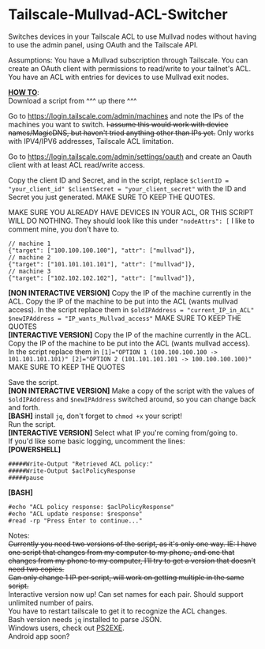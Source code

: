 # Tailscale-Mullvad-ACL-Switcher
Switches devices in your Tailscale ACL to use Mullvad nodes without having to use the admin panel, using OAuth and the Tailscale API.

Assumptions: You have a Mullvad subscription through Tailscale. You can create an OAuth client with permissions to read/write to your tailnet's ACL. You have an ACL with entries for devices to use Mullvad exit nodes.

<b><u>HOW TO</u></b>:</br>
Download a script from ^^^ up there ^^^

Go to https://login.tailscale.com/admin/machines and note the IPs of the machines you want to switch. <s>I assume this would work with device names/MagicDNS, but haven't tried anything other than IPs yet.</s> Only works with IPV4/IPV6 addresses, Tailscale ACL limitation.  

Go to https://login.tailscale.com/admin/settings/oauth and create an Oauth client with at least ACL read/write access.

Copy the client ID and Secret, and in the script, replace `$clientID = "your_client_id" $clientSecret = "your_client_secret"` with the ID and Secret you just generated. MAKE SURE TO KEEP THE QUOTES.


MAKE SURE YOU ALREADY HAVE DEVICES IN YOUR ACL, OR THIS SCRIPT WILL DO NOTHING. They should look like this under `"nodeAttrs": [`
I like to comment mine, you don't have to.

```
// machine 1
{"target": ["100.100.100.100"], "attr": ["mullvad"]},
// machine 2
{"target": ["101.101.101.101"], "attr": ["mullvad"]},
// machine 3
{"target": ["102.102.102.102"], "attr": ["mullvad"]},
```

<b>[NON INTERACTIVE VERSION]</b> Copy the IP of the machine currently in the ACL. Copy the IP of the machine to be put into the ACL (wants mullvad access). In the script replace them in  `$oldIPAddress = "current_IP_in_ACL" $newIPAddress = "IP_wants_Mullvad_access"` MAKE SURE TO KEEP THE QUOTES</br>
<b>[INTERACTIVE VERSION]</b> Copy the IP of the machine currently in the ACL. Copy the IP of the machine to be put into the ACL (wants mullvad access). In the script replace them in  `[1]="OPTION 1 (100.100.100.100 -> 101.101.101.101)" [2]="OPTION 2 (101.101.101.101 -> 100.100.100.100)"` MAKE SURE TO KEEP THE QUOTES</br>

Save the script.</br>
<b>[NON INTERACTIVE VERSION]</b> Make a copy of the script with the values of  `$oldIPAddress` and `$newIPAddress` switched around, so you can change back and forth.</br>
<b>[BASH]</b> install `jq`, don't forget to `chmod +x` your script!</br>
Run the script.</br>
<b>[INTERACTIVE VERSION]</b> Select what IP you're coming from/going to.</br>
If you'd like some basic logging, uncomment the lines:</br>
<b>[POWERSHELL]</b>
```
#####Write-Output "Retrieved ACL policy:"
#####Write-Output $aclPolicyResponse
#####pause
```
<b>[BASH]</b>
```
#echo "ACL policy response: $aclPolicyResponse"
#echo "ACL update response: $response"
#read -rp "Press Enter to continue..."
```

Notes:</br>
<s>Currently you need two versions of the script, as it's only one way. IE: I have one script that changes from my computer to my phone, and one that changes from my phone to my computer, I'll try to get a version that doesn't need two copies.</br>
Can only change 1 IP per script, will work on getting multiple in the same script.</s></br>
Interactive version now up! Can set names for each pair. Should support unlimited number of pairs.</br>
You have to restart tailscale to get it to recognize the ACL changes.</br>
Bash version needs `jq` installed to parse JSON.</br>
Windows users, check out [PS2EXE](https://github.com/MScholtes/TechNet-Gallery/tree/master/PS2EXE-GUI).</br>
Android app soon?
